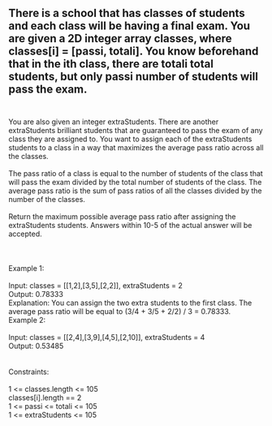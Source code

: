 ## There is a school that has classes of students and each class will be having a final exam. You are given a 2D integer array classes, where classes[i] = [passi, totali]. You know beforehand that in the ith class, there are totali total students, but only passi number of students will pass the exam. <br> <br> 
You are also given an integer extraStudents. There are another extraStudents brilliant students that are guaranteed to pass the exam of any class they are assigned to. You want to assign each of the extraStudents students to a class in a way that maximizes the average pass ratio across all the classes. <br> <br> 
The pass ratio of a class is equal to the number of students of the class that will pass the exam divided by the total number of students of the class. The average pass ratio is the sum of pass ratios of all the classes divided by the number of the classes. <br> <br> 
Return the maximum possible average pass ratio after assigning the extraStudents students. Answers within 10-5 of the actual answer will be accepted. <br> <br> <br> <br> 
Example 1: <br> <br> 
Input: classes = [[1,2],[3,5],[2,2]], extraStudents = 2 <br> 
Output: 0.78333 <br> 
Explanation: You can assign the two extra students to the first class. The average pass ratio will be equal to (3/4 + 3/5 + 2/2) / 3 = 0.78333. <br> 
Example 2: <br> <br> 
Input: classes = [[2,4],[3,9],[4,5],[2,10]], extraStudents = 4 <br> 
Output: 0.53485 <br> <br> <br> 
Constraints: <br> <br> 
1 <= classes.length <= 105 <br> 
classes[i].length == 2 <br> 
1 <= passi <= totali <= 105 <br> 
1 <= extraStudents <= 105 <br> 
